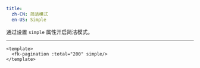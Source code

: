 ```yaml
title:
  zh-CN: 简洁模式
  en-US: Simple
```


通过设置 `simple` 属性开启简洁模式。

---


```vue { "component": true } 
<template>
  <fk-pagination :total="200" simple/>
</template>
```

